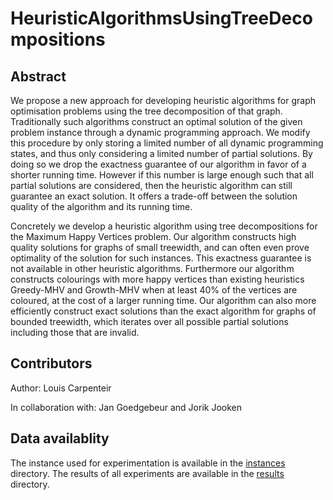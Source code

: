 # HeuristicAlgorithmsUsingTreeDecompositions

## Abstract 

We propose a new approach for developing heuristic algorithms for graph optimisation problems using the tree decomposition of that graph. Traditionally such algorithms construct an optimal solution of the given problem instance through a dynamic programming approach. We modify this procedure by only storing a limited number of all dynamic programming states, and thus only considering a limited number of partial solutions. By doing so we drop the exactness guarantee of our algorithm in favor of a shorter running time. However if this number is large enough such that all partial solutions are considered, then the heuristic algorithm can still guarantee an exact solution. It offers a trade-off between the solution quality of the algorithm and its running time. 
    
Concretely we develop a heuristic algorithm using tree decompositions for the Maximum Happy Vertices problem. Our algorithm constructs high quality solutions for graphs of small treewidth, and can often even prove optimality of the solution for such instances. This exactness guarantee is not available in other heuristic algorithms. Furthermore our algorithm constructs colourings with more happy vertices than existing heuristics Greedy-MHV and Growth-MHV when at least 40% of the vertices are coloured, at the cost of a larger running time. Our algorithm can also more efficiently construct exact solutions than the exact algorithm for graphs of bounded treewidth, which iterates over all possible partial solutions including those that are invalid. 

## Contributors

Author: Louis Carpenteir

In collaboration with: Jan Goedgebeur and Jorik Jooken

## Data availablity

The instance used for experimentation is available in the [instances](instances/) directory. The results of all experiments are available in the [results](results/) directory. 
